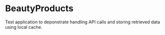 # BeautyProducts
 Test application to deponstrate handling API calls and storing retrieved data using local cache.
